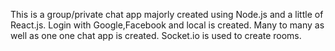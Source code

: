 This is a group/private chat app majorly created using Node.js and a little of React.js. Login with Google,Facebook and local is created. Many to many as well as one one chat app is created. Socket.io is used to create rooms.